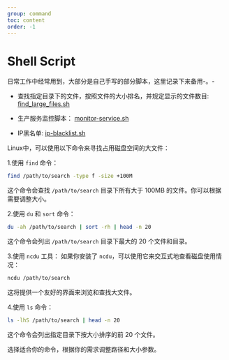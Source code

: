 ```yaml
---
group: command
toc: content
order: -1
---
```


# Shell Script

日常工作中经常用到，大部分是自己手写的部分脚本，这里记录下来备用-。-

- 查找指定目录下的文件，按照文件的大小排名，并规定显示的文件数目:
[find_large_files.sh](./find-large-files)

- 生产服务监控脚本：
[monitor-service.sh](./monitor-service)

- IP黑名单:
[ip-blacklist.sh](./ip-blacklist)

Linux中，可以使用以下命令来寻找占用磁盘空间的大文件：

1.使用 `find` 命令：

```bash
find /path/to/search -type f -size +100M
```

这个命令会查找 `/path/to/search` 目录下所有大于 100MB 的文件。你可以根据需要调整大小。

2.使用 `du` 和 `sort` 命令：

```bash
du -ah /path/to/search | sort -rh | head -n 20
```

这个命令会列出 `/path/to/search` 目录下最大的 20 个文件和目录。

3.使用 `ncdu` 工具：
如果你安装了 `ncdu`，可以使用它来交互式地查看磁盘使用情况：

```bash
ncdu /path/to/search
```

这将提供一个友好的界面来浏览和查找大文件。

4.使用 `ls` 命令：

```bash
ls -lhS /path/to/search | head -n 20
```

这个命令会列出指定目录下按大小排序的前 20 个文件。

选择适合你的命令，根据你的需求调整路径和大小参数。
